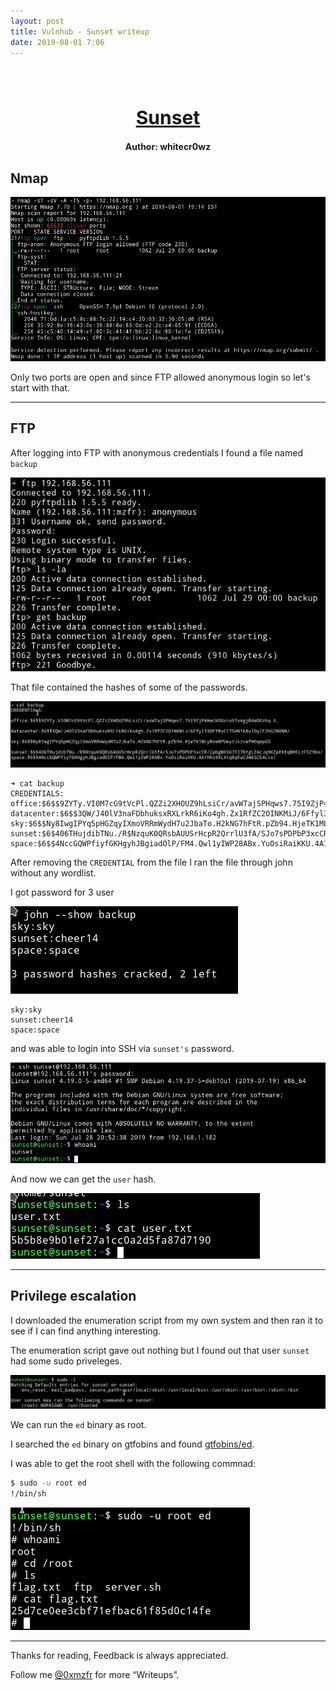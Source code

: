 ```yaml
---
layout: post
title: Vulnhub - Sunset writeup
date: 2019-08-01 7:06
---
```

<h1 align="center" style="font-size:30px;">
  <br>
  <a href="https://www.vulnhub.com/entry/sunset-1,339/">Sunset</a>
  <br>
</h1>

<h4 align="center"> Author: whitecr0wz </h4>

## Nmap

![](images/sunset/nmap.png)

Only two ports are open and since FTP allowed anonymous login so let's start with that.

***

## FTP

After logging into FTP with anonymous credentials I found a file named `backup`

![](images/sunset/ftp.png)

That file contained the hashes of some of the passwords.

![](images/sunset/credentials.png)

```
➜ cat backup
CREDENTIALS:
office:$6$$9ZYTy.VI0M7cG9tVcPl.QZZi2XHOUZ9hLsiCr/avWTajSPHqws7.75I9ZjP4HwLN3Gvio5To4gjBdeDGzhq.X.
datacenter:$6$$3QW/J4OlV3naFDbhuksxRXLrkR6iKo4gh.Zx1RfZC2OINKMiJ/6Ffyl33OFtBvCI7S4N1b8vlDylF2hG2N0NN/
sky:$6$$Ny8IwgIPYq5pHGZqyIXmoVRRmWydH7u2JbaTo.H2kNG7hFtR.pZb94.HjeTK1MLyBxw8PUeyzJszcwfH0qepG0
sunset:$6$406THujdibTNu./R$NzquK0QRsbAUUSrHcpR2QrrlU3fA/SJo7sPDPbP3xcCR/lpbgMXS67Y27KtgLZAcJq9KZpEKEqBHFLzFSZ9bo/
space:$6$$4NccGQWPfiyfGKHgyhJBgiadOlP/FM4.Qwl1yIWP28ABx.YuOsiRaiKKU.4A1HKs9XLXtq8qFuC3W6SCE4Ltx/
```

After removing the `CREDENTIAL` from the file I ran the file through john without any wordlist.

I got password for 3 user

![](images/sunset/cracked.png)

```
sky:sky
sunset:cheer14
space:space
```

and was able to login into SSH via `sunset's` password.

![](images/sunset/ssh.png)

And now we can get the `user` hash.

![](images/sunset/user.png)

***

## Privilege escalation

I downloaded the enumeration script from my own system and then ran it to see if I can find anything interesting.

The enumeration script gave out nothing but I found out that user `sunset` had some sudo priveleges.

![](images/sunset/sudo.png)

We can run the `ed` binary as root.

I searched the `ed` binary on gtfobins and found [gtfobins/ed](https://gtfobins.github.io/gtfobins/ed/).

I was able to get the root shell with the following commnad:

```bash
$ sudo -u root ed
!/bin/sh
```

![](images/sunset/root.png)

***

Thanks for reading, Feedback is always appreciated.

Follow me [@0xmzfr](https://twitter.com/0xmzfr) for more “Writeups”.
